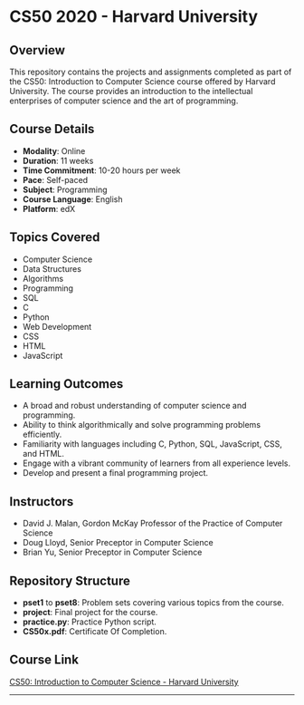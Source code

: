 # **CS50 2020 - Harvard University**

## **Overview**
This repository contains the projects and assignments completed as part of the CS50: Introduction to Computer Science course offered by Harvard University. The course provides an introduction to the intellectual enterprises of computer science and the art of programming.

## **Course Details**
- **Modality**: Online
- **Duration**: 11 weeks
- **Time Commitment**: 10-20 hours per week
- **Pace**: Self-paced
- **Subject**: Programming
- **Course Language**: English
- **Platform**: edX

## **Topics Covered**
- Computer Science
- Data Structures
- Algorithms
- Programming
- SQL
- C
- Python
- Web Development
- CSS
- HTML
- JavaScript

## **Learning Outcomes**
- A broad and robust understanding of computer science and programming.
- Ability to think algorithmically and solve programming problems efficiently.
- Familiarity with languages including C, Python, SQL, JavaScript, CSS, and HTML.
- Engage with a vibrant community of learners from all experience levels.
- Develop and present a final programming project.

## **Instructors**
- David J. Malan, Gordon McKay Professor of the Practice of Computer Science
- Doug Lloyd, Senior Preceptor in Computer Science
- Brian Yu, Senior Preceptor in Computer Science

## **Repository Structure**
- **pset1** to **pset8**: Problem sets covering various topics from the course.
- **project**: Final project for the course.
- **practice.py**: Practice Python script.
- **CS50x.pdf**: Certificate Of Completion.

## **Course Link**
[CS50: Introduction to Computer Science - Harvard University](https://pll.harvard.edu/course/cs50-introduction-computer-science)

---

